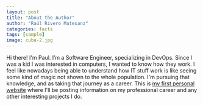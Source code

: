 ```yaml
---
layout: post
title: "About the Author"
author: "Raúl Rivero Matesanz"
categories: facts
tags: [sample]
image: cuba-2.jpg
---
```


Hi there! I'm Paul. I’m a Software Engineer, specializing in DevOps. Since I was a kid I was interested in computers, I wanted to know how they work. I feel like nowadays being able to understand how IT stuff work is like seeing some kind of magic not shown to the whole population. I'm pursuing that knowledge, and as taking that journey as a career. This is [my first personal website](https://www.raulriv.github.io/) where I'll be posting information on my professional career and any other interesting projects I do.
